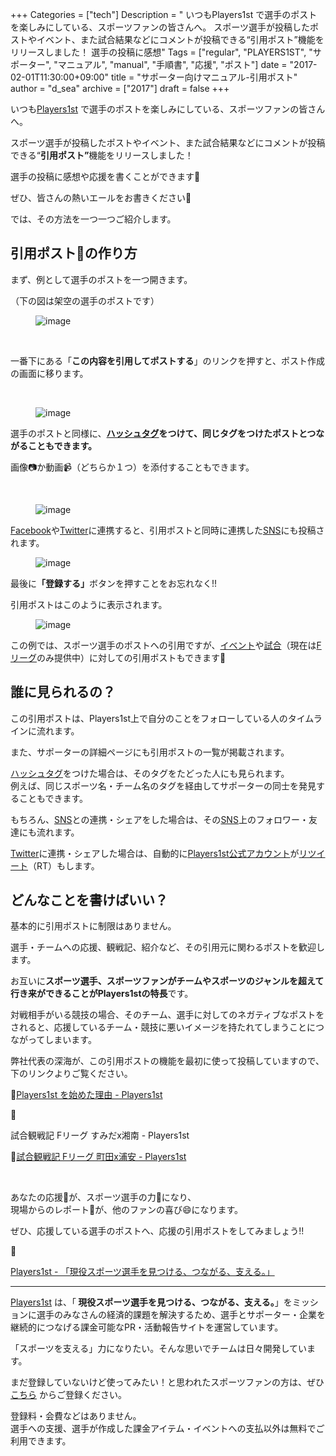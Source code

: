 +++
Categories = ["tech"]
Description = " いつもPlayers1st&nbsp;で選手のポストを楽しみにしている、スポーツファンの皆さんへ。  スポーツ選手が投稿したポストやイベント、また試合結果などにコメントが投稿できる“引用ポスト”機能をリリースしました！  選手の投稿に感想"
Tags = ["regular", "PLAYERS1ST", "サポーター", "マニュアル", "manual", "手順書", "応援", "ポスト"]
date = "2017-02-01T11:30:00+09:00"
title = "サポーター向けマニュアル-引用ポスト"
author = "d_sea"
archive = ["2017"]
draft = false
+++

<body>
<p>

いつも<a href="https://players1.st/">Players1st</a> で選手のポストを楽しみにしている、スポーツファンの皆さんへ。</p>


<p>スポーツ選手が投稿したポストやイベント、また試合結果などにコメントが投稿できる“<b>引用ポスト”</b>機能をリリースしました！</p>


<p>選手の投稿に感想や応援を書くことができます🙆 <br></p>


<p>ぜひ、皆さんの熱いエールをお書きください💪</p>


<p>では、その方法を一つ一つご紹介します。</p>





<h2>引用ポスト💬の作り方</h2>


<p>まず、例として選手のポストを一つ開きます。</p>


<p>（下の図は架空の選手のポストです）</p>


<p><figure data-orig-width="720" data-orig-height="1054" class="tmblr-full"><img src="https://cdn-ak.f.st-hatena.com/images/fotolife/d/d_sea/20180823/20180823111305.png" alt="image" data-orig-width="720" data-orig-height="1054"></figure></p>
<p><br></p>
<p>一番下にある「<b>この内容を引用してポストする</b>」のリンクを押すと、ポスト作成の画面に移ります。</p>
<p><br></p>
<figure data-orig-width="720" data-orig-height="576" class="tmblr-full"><img src="https://cdn-ak.f.st-hatena.com/images/fotolife/d/d_sea/20180823/20180823110318.png" alt="image" data-orig-width="720" data-orig-height="576"></figure><p>選手のポストと同様に、<b><a class="keyword" href="http://d.hatena.ne.jp/keyword/%A5%CF%A5%C3%A5%B7%A5%E5%A5%BF%A5%B0">ハッシュタグ</a>をつけて、同じタグをつけたポストとつながることもできます。</b></p>
<p>画像📷か動画📹（どちらか１つ）を添付することもできます。</p>
<p><b><br></b></p>
<figure data-orig-width="720" data-orig-height="683" class="tmblr-full"><img src="https://cdn-ak.f.st-hatena.com/images/fotolife/d/d_sea/20180823/20180823110239.png" alt="image" data-orig-width="720" data-orig-height="683"></figure><p><a class="keyword" href="http://d.hatena.ne.jp/keyword/Facebook">Facebook</a>や<a class="keyword" href="http://d.hatena.ne.jp/keyword/Twitter">Twitter</a>に連携すると、引用ポストと同時に連携した<a class="keyword" href="http://d.hatena.ne.jp/keyword/SNS">SNS</a>にも投稿されます。</p>
<figure data-orig-width="720" data-orig-height="801" class="tmblr-full"><img src="https://cdn-ak.f.st-hatena.com/images/fotolife/d/d_sea/20180823/20180823110358.png" alt="image" data-orig-width="720" data-orig-height="801"></figure><p>最後に<b>「登録する」</b>ボタンを押すことをお忘れなく!!</p>
<p>引用ポストはこのように表示されます。</p>
<figure data-orig-width="720" data-orig-height="1161" class="tmblr-full"><img src="https://cdn-ak.f.st-hatena.com/images/fotolife/d/d_sea/20180823/20180823110718.png" alt="image" data-orig-width="720" data-orig-height="1161"></figure><p>この例では、スポーツ選手のポストへの引用ですが、<a href="https://players1.st/events/">イベント</a>や<a href="https://players1.st/games">試合</a>（現在は<a class="keyword" href="http://d.hatena.ne.jp/keyword/F%A5%EA%A1%BC%A5%B0">Fリーグ</a>のみ提供中）に対しての引用ポストもできます🙆</p>
<h2>誰に見られるの？</h2>
<p>この引用ポストは、Players1st上で自分のことをフォローしている人のタイムラインに流れます。</p>
<p>また、サポーターの詳細ページにも引用ポストの一覧が掲載されます。</p>
<p><a class="keyword" href="http://d.hatena.ne.jp/keyword/%A5%CF%A5%C3%A5%B7%A5%E5%A5%BF%A5%B0">ハッシュタグ</a>をつけた場合は、そのタグをたどった人にも見られます。<br>例えば、同じスポーツ名・チーム名のタグを経由してサポーターの同士を発見することもできます。</p>
<p>もちろん、<a class="keyword" href="http://d.hatena.ne.jp/keyword/SNS">SNS</a>との連携・シェアをした場合は、その<a class="keyword" href="http://d.hatena.ne.jp/keyword/SNS">SNS</a>上のフォロワー・友達にも流れます。</p>
<p><a class="keyword" href="http://d.hatena.ne.jp/keyword/Twitter">Twitter</a>に連携・シェアした場合は、自動的に<a href="https://twitter.com/pys1st">Players1st公式アカウント</a>が<a class="keyword" href="http://d.hatena.ne.jp/keyword/%A5%EA%A5%C4%A5%A4%A1%BC%A5%C8">リツイート</a>（RT）もします。</p>
<h2>どんなことを書けばいい？</h2>
<p>基本的に引用ポストに制限はありません。</p>
<p>選手・チームへの応援、観戦記、紹介など、その引用元に関わるポストを歓迎します。</p>
<p>お互いに<b>スポーツ選手、スポーツファンがチームやスポーツのジャンルを超えて行き来ができることがPlayers1stの特長</b>です。</p>
<p>対戦相手がいる競技の場合、そのチーム、選手に対してのネガティブなポストをされると、応援しているチーム・競技に悪いイメージを持たれてしまうことにつながってしまいます。</p>
<p>弊社代表の深海が、この引用ポストの機能を最初に使って投稿していますので、下のリンクよりご覧ください。<br></p>
<p>🔗<a href="https://players1.st/posts/76">Players1st を始めた理由 - Players1st</a></p>
<p></p>

<p>🔗<a href="https://players1.st/posts/77"></a></p>

<p>試合観戦記 Fリーグ すみだx湘南 - Players1st </p>
<p>🔗<a href="https://players1.st/posts/78">試合観戦記 Fリーグ 町田x浦安 - Players1st</a></p>

<p><br></p>

<p>あなたの応援📣が、スポーツ選手の力💪になり、<br>現場からのレポート📄が、他のファンの喜び😄になります。</p>


<p>ぜひ、応援している選手のポストへ、応援の引用ポストをしてみましょう!!</p>


<p>🔗

<a href="https://players1.st/">Players1st - 「現役スポーツ選手を見つける、つながる、支える。」</a>

</p>


<hr>
<p><a href="https://players1.st/">Players1st</a> は、「<b> 現役スポーツ選手を見つける、つながる、支える。</b>」をミッションに選手のみなさんの経済的課題を解決するため、選手とサポーター・企業を継続的につなげる課金可能なPR・活動報告サイトを運営しています。</p>
<p>「スポーツを支える」力になりたい。そんな思いでチームは日々開発しています。</p>
<p>まだ登録していないけど使ってみたい！と思われたスポーツファンの方は、ぜひ <a href="http://t.umblr.com/redirect?z=https%3A%2F%2Fplayers1.st%2Fusers%2Fsign_up&amp;t=ZWI5MThjZTUzZmY2NjA4YjIzNGUwOTZmMTNlZTA1OGRhZTJkZjFhNyxPdm1QVGF4Sw%3D%3D&amp;b=t%3A-7pvJN5T_razjN_5MnfSsw&amp;p=http%3A%2F%2Fblog.players1.st%2Fpost%2F151037606255%2F%E3%82%B5%E3%83%9D%E3%83%BC%E3%82%BF%E3%83%BC%E5%90%91%E3%81%91%E3%83%9E%E3%83%8B%E3%83%A5%E3%82%A2%E3%83%AB-%E3%82%B3%E3%82%A4%E3%83%B3%E3%83%91%E3%82%B9%E3%81%AE%E3%81%8A%E3%81%8F%E3%82%8A%E6%96%B9&amp;m=1">こちら</a> からご登録ください。</p>
<p>登録料・会費などはありません。<br>選手への支援、選手が作成した課金アイテム・イベントへの支払以外は無料でご利用できます。</p>

</body>
